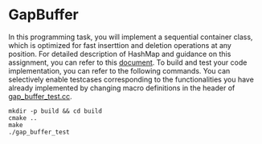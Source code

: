 # GapBuffer
In this programming task, you will implement a sequential container class, which is optimized for fast inserttion and deletion operations at any position. For detailed description of HashMap and guidance on this assignment, you can refer to this [document](./doc/Short%20Assignment%203%20-%20Gap%20Buffer.pdf). To build and test your code implementation, you can refer to the following commands. You can selectively enable testcases corresponding to the functionalities you have already implemented by changing macro definitions in the header of [gap_buffer_test.cc](./gap_buffer_test.cc).

```shell
mkdir -p build && cd build
cmake ..
make
./gap_buffer_test
```